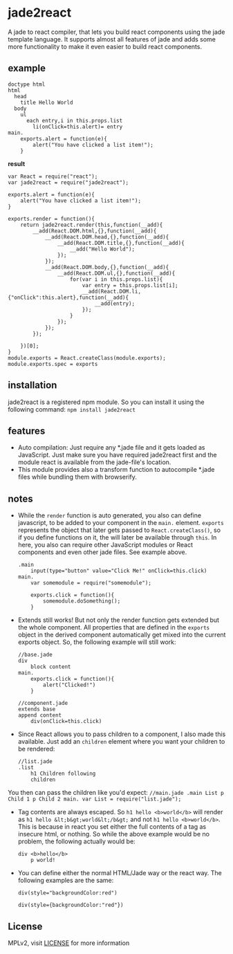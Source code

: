 jade2react
==========

A jade to react compiler, that lets you build react components using the jade
template language. It supports almost all features of jade and adds some more
functionality to make it even easier to build react components.

example
-------
```
doctype html
html
  head
    title Hello World
  body
    ul
      each entry,i in this.props.list
        li(onClick=this.alert)= entry
main.
    exports.alert = function(e){
        alert("You have clicked a list item!");
    }
```

**result**
```
var React = require("react");
var jade2react = require("jade2react");

exports.alert = function(e){
    alert("You have clicked a list item!");
}

exports.render = function(){
	return jade2react.render(this,function(__add){
		__add(React.DOM.html,{},function(__add){
			__add(React.DOM.head,{},function(__add){
				__add(React.DOM.title,{},function(__add){
					__add("Hello World");
				});
			});
			__add(React.DOM.body,{},function(__add){
				__add(React.DOM.ul,{},function(__add){
					for(var i in this.props.list){
						var entry = this.props.list[i];
						__add(React.DOM.li,{"onClick":this.alert},function(__add){
							__add(entry);
						});
					}
				});
			});
		});

	})[0];
}
module.exports = React.createClass(module.exports);
module.exports.spec = exports
```
installation
------------
jade2react is a registered npm module. So you can install it using the
following command:
`npm install jade2react`

features
--------
- Auto compilation: Just require any *.jade file and it gets loaded as
JavaScript. Just make sure you have required jade2react first and the module
react is available from the jade-file's location.
- This module provides also a transform function to autocompile *.jade files
while bundling them with browserify.

notes
-----

- While the `render` function is auto generated, you also can define
javascript, to be added to your component in the `main.` element. `exports`
represents the object that later gets passed to `React.createClass()`, so if you
define functions on it, the will later be available through `this`.
In here, you also can require other JavaScript modules or React components and
even other jade files. See example above.

    ```
    .main
        input(type="button" value="Click Me!" onClick=this.click)
    main.
        var somemodule = require("somemodule");

        exports.click = function(){
            somemodule.doSomething();
        }
    ```
- Extends still works! But not only the render function gets extended but the
whole component. All properties that are defined in the `exports` object in the
derived component automatically get mixed into the current exports object. So,
the following example will still work:

    ```
    //base.jade
    div
        block content
    main.
        exports.click = function(){
            alert("Clicked!")
        }

    ```
    ```
    //component.jade
    extends base
    append content
        div(onClick=this.click)
    ```

- Since React allows you to pass children to a component, I also made this
available. Just add an `children` element where you want your children to be
rendered:
    ```
    //list.jade
    .list
        h1 Children following
        children
    ```
You then can pass the children like you'd expect:
    ```
    //main.jade
    .main
        List
            p Child 1
            p Child 2
    main.
    var List = require("list.jade");
    ```

- Tag contents are always escaped. So `h1 hello <b>world</b>` will render as
`h1 hello &lt;b&gt;world&lt;/b&gt;` and not `h1 hello <b>world</b>`. This is
because in react you set either the full contents of a tag as insecure html,
or nothing. So while the above example would be no problem, the following
actually would be:
    ```
    div <b>hello</b>
        p world!
    ```
- You can define either the normal HTML/Jade way or the react way. The following
examples are the same:

    ```
    div(style="backgroundColor:red")
    ```
    ```
    div(style={backgroundColor:"red"})
    ```

License
-------

MPLv2, visit [LICENSE](./LICENSE) for more information
